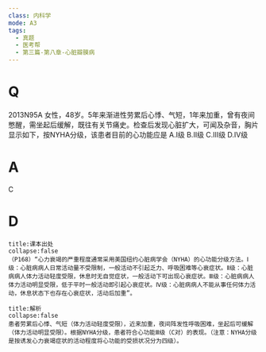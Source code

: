```yaml
---
class: 内科学
mode: A3
tags:
  - 真题
  - 医考帮
  - 第三篇-第八章-心脏瓣膜病
---
```


# Q
2013N95A 女性，48岁。5年来渐进性劳累后心悸、气短，1年来加重，曾有夜间憋醒，需坐起后缓解，既往有关节痛史。检查后发现心脏扩大，可闻及杂音，胸片显示如下，按NYHA分级，该患者目前的心功能应是
A.Ⅰ级
B.Ⅱ级
C.Ⅲ级
D.Ⅳ级

# A
C
# D
```ad-note
title:课本出处
collapse:false
（P168）“心力衰竭的严重程度通常采用美国纽约心脏病学会（NYHA）的心功能分级方法。Ⅰ级：心脏病病人日常活动量不受限制，一般活动不引起乏力、呼吸困难等心衰症状。Ⅱ级：心脏病病人体力活动轻度受限，休息时无自觉症状，一般活动下可出现心衰症状。Ⅲ级：心脏病病人体力活动明显受限，低于平时一般活动即引起心衰症状。Ⅳ级：心脏病病人不能从事任何体力活动，休息状态下也存在心衰症状，活动后加重”。
```

```ad-summary
title:解析
collapse:false
患者劳累后心悸、气短（体力活动轻度受限），近来加重，夜间阵发性呼吸困难，坐起后可缓解（体力活动明显受限）。根据NYHA分级，患者符合心功能Ⅲ级（C对）的表现。（注意：NYHA分级是按诱发心力衰竭症状的活动程度将心功能的受损状况分为四级）。
```

